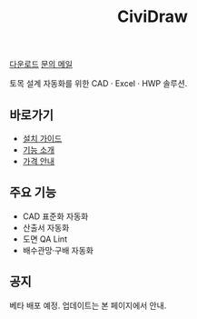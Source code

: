 ﻿---
title: CiviDraw
layout: default
---

<div class="cta-row">
  <a href="https://github.com/jong0342/jong0342.github.io/releases">다운로드</a>
  <a href="mailto:you@example.com">문의 메일</a>
</div>

토목 설계 자동화를 위한 CAD · Excel · HWP 솔루션.

## 바로가기
- [설치 가이드](/docs/install)
- [기능 소개](/docs/features)
- [가격 안내](/docs/pricing)

## 주요 기능
- CAD 표준화 자동화
- 산출서 자동화
- 도면 QA Lint
- 배수관망·구배 자동화

## 공지
베타 배포 예정. 업데이트는 본 페이지에서 안내.
